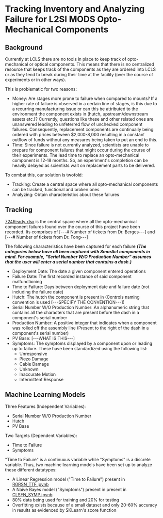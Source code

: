 # Tracking Inventory and Analyzing Failure for L2SI MODS Opto-Mechanical Components

## Background
Currently at LCLS there are no tools in place to keep track of opto-mechanical or optical components. This means that there is no centralized resource that keeps track of the components as they are ordered into LCLS or as they tend to break during their time at the facility (over the course of experiments or in other ways). 

This is problematic for two reasons: 
- Money: Are stages more prone to failure when compared to mounts? If a higher rate of failure is observed in a certain line of stages, is this due to a recurring manufacturing issue or can this be attributed to the environment the component exists in (hutch, upstream/downstream assets etc.)? Currently, questions like these and other related ones are unanswered leading to unfeterred flow of unchecked component failures. Consequently, replacement components are continually being ordered with prices between $2,000-8,000 resulting in a constant outflow of funds without any measures being taken to put an end to this.
- Time: Since failure is not currently analyzed, scientists are unable to prepare for component failures that might occur during the course of their experiments. The lead time to replace an opto-mechanical component is 12-18 months. So, an experiment's completion can be heavily delayed as scientists wait on replacement parts to be delivered.

To combat this, our solution is twofold:
- Tracking: Create a central space where all opto-mechanical components can be tracked, functional and broken ones
- Analyzing: Obtain characteristics about these failures 



## Tracking
[724Ready.xlsx](/724Ready.xlsx) is the central space where all the opto-mechanical component failures found over the course of this project have been recorded. Its comprises of [---# Number of tickets from Dr. Berges---] and [---# Number of tickets from Dr. Fong---]

The following characteristics have been captured for each failure ***(The categories below have all been captured with SmarAct components in mind. For example, "Serial Number W/O Production Number" assumes that the user will enter a serial number that contains a dash.)***

- Deployment Date: The date a given component entered operations
- Failure Date: The first recorded instance of said component malfunctioning
- Time to Failure: Days between deployment date and failure date (not including the failure date)
- Hutch: The hutch the component is present in (Controls naming convention is used [---SPECIFY THE CONVENTION---])
- Serial Number W/O Production Number: An alphanumeric string that contains all the characters that are present before the dash in a component's serial number
- Production Number: A positive integer that indicates when a component was rolled off the assembly line (Present to the right of the dash in a component's serial number)
- PV Base: [---WHAT IS THIS---]
- Symptoms: The symptoms displayed by a component upon or leading up to failure. These have been standardized using the following list:
  - Unresponsive
  - Piezo Damage
  - Cable Damage
  - Unknown
  - Inaccurate Motion
  - Intermittent Response
 
    
## Machine Learning Models
Three Features (Independent Variables):
- Serial Number W/O Production Number
- Hutch
- PV Base
  
Two Targets (Dependent Variables):
- Time to Failure
- Symptoms

"Time to Failure" is a continuous variable while "Symptoms" is a discrete variable. Thus, two machine learning models have been set up to analyze these different datatypes:

- A Linear Regression model ("Time to Failure") present in [RGRSN_TTF.ipynb](/RGRSN_TTF.ipynb) 
- A Naive Bayes model ("Symptoms") present in present in [CLSFN_SYMP.ipynb](/CLSFN.SYMP.ipynb)
- 80% data being used for training and 20% for testing
- Overfitting exists because of a small dataset and only 20-60% accuracy in results as evidenced by SKLearn's score function

